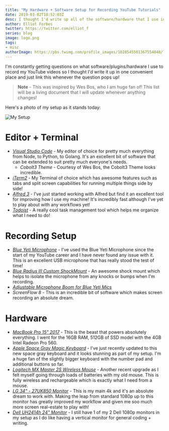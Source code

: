 ```yaml
---
title: "My Hardware + Software Setup for Recording YouTube Tutorials"
date: 2019-03-02T18:52:03Z
desc: I thought I'd write up all of the software/hardware that I use in my day-to-day work on the site so that it's available in one convenient place!
author: Elliot Forbes
twitter: https://twitter.com/elliot_f
series: blog
image: logo.png
tags:
- misc
authorImage: https://pbs.twimg.com/profile_images/1028545501367554048/lzr43cQv_400x400.jpg
---
```


I'm constantly getting questions on what software/plugins/hardware I use to record my YouTube videos so I thought I'd write it up in one convenient place and just link this whenever the question pops up!

> **Note** - This was inspired by Wes Bos, who I am huge fan of! This list will be a living
document that I will update whenever anything changes!  

Here's a photo of my setup as it stands today:

![My Setup](https://images.tutorialedge.net/images/setup.jpg)

# Editor + Terminal

* [_Visual Studio Code_](https://code.visualstudio.com/) - My editor of choice for pretty much everything from Node,
 to Python, to Golang. It's an excellent bit of software that can be extended to suit 
 pretty much everyone's needs.
    * _Cobolt3 Theme_ - Courtesy of Wes Bos, the Cobolt3 Theme looks incredible. 
* [_iTerm2_](https://www.iterm2.com/) - My Terminal of choice which has awesome features such as tabs and split 
screen capabilities for running multiple things side by side!
* [_Alfred 3_](https://www.alfredapp.com/) - I've just started working with Alfred but find it an excellent tool for
improving how I use my machine! It's incredibly fast although I've yet to play about
with any workflows yet! 
* [_Todoist_](https://todoist.com/?lang=en) - A really cool task management tool which
helps me organize what I need to do!

# Recording Setup

* [_Blue Yeti Microphone_](https://amzn.to/2ObIcR3) - I've used the Blue Yeti Microphone since the start of my YouTube career and I have never found any issue with it. This is an excellent
USB microphone that has really stood the test of time! 
* [_Blue Radius III Custom ShockMount_](https://amzn.to/2FiQnZd) - An awesome shock mount which
helps to isolate the microphone from any knocks or bumps when I'm recording. 
* [_Adjustable Microphone Boom for Blue Yeti Mics_](https://amzn.to/2Tbz0go) 
* _ScreenFlow 8_ - This is an incredible bit of software which makes screen recording
an absolute dream.

# Hardware

* [_MacBook Pro 15" 2017_](https://amzn.to/2ObI83R) - This is the beast that powers absolutely
everything. I went for the 16GB RAM, 512GB of SSD model with the 4GB Intel Radeon Pro 560.  
* [_Apple Space Gray Magic Keyboard_](https://amzn.to/2THgmSJ) - I've just recently updated to this
new space gray keyboard and it looks stunning as part of my setup. I'm a huge fan of the slightly
bigger keyboard with the number pad and additional buttons so far.
* [_Logitech MX Master 2S Wireless Mouse_](https://amzn.to/2HDVZyK) - Another recent upgrade as I felt myself going through loads of batteries with my old mouse. This is fully wireless and rechargeable which is exactly what I need from a mouse.  
* [_LG 34" - 27UK850 Monitor_](https://amzn.to/2UBuBoJ) - This is my main 4k and it's an absolute
dream to work with. Making the leap from standard 1080p up to this monitor has greatly improved
my workflow and given me soo much more screen real-estate to play with!
* [_Dell UH2414h 24" Monitor_](https://amzn.to/2XZBp1r) - I still have 1 of my 2 Dell 1080p monitors in my setup as I do like having a vertical monitor for general coding + writing. 


